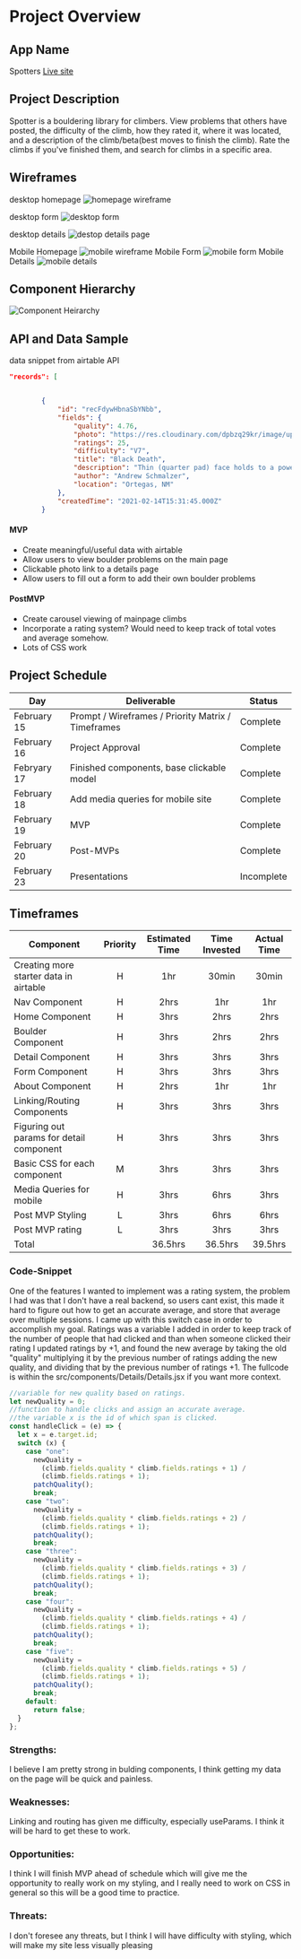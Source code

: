 # Project Overview

## App Name

Spotters
[Live site](https://spotters.netlify.app/)

## Project Description

Spotter is a bouldering library for climbers. View problems that others have posted, the difficulty of the climb, how they rated it, where it was located, and a description of the climb/beta(best moves to finish the climb). Rate the climbs if you've finished them, and search for climbs in a specific area.

## Wireframes

desktop homepage
![homepage wireframe](https://res.cloudinary.com/dpbzq29kr/image/upload/c_scale,h_350/v1614007395/Spotter/Screen_Shot_2021-02-22_at_10.21.24_AM_xbwx75.png)

desktop form
![desktop form](https://res.cloudinary.com/dpbzq29kr/image/upload/c_scale,h_400/v1613492544/Spotter/Screen_Shot_2021-02-16_at_11.22.11_AM_tblmji.png)

desktop details
![destop details page](https://res.cloudinary.com/dpbzq29kr/image/upload/c_scale,h_350/v1614007641/Spotter/Screen_Shot_2021-02-22_at_10.26.06_AM_clc43n.png)

Mobile Homepage
![mobile wireframe](https://res.cloudinary.com/dpbzq29kr/image/upload/c_scale,h_240/v1613431088/Spotter/Screen_Shot_2021-02-15_at_6.12.52_PM_lnolsv.png)
Mobile Form
![mobile form](https://res.cloudinary.com/dpbzq29kr/image/upload/c_scale,h_240/v1613493216/Spotter/Screen_Shot_2021-02-16_at_11.33.22_AM_x7126r.png)
Mobile Details
![mobile details](https://res.cloudinary.com/dpbzq29kr/image/upload/c_scale,h_240/v1613493216/Spotter/Screen_Shot_2021-02-16_at_11.26.11_AM_l2bvxe.png)

## Component Hierarchy

![Component Heirarchy](https://res.cloudinary.com/dpbzq29kr/image/upload/v1613334595/Screen_Shot_2021-02-14_at_3.29.40_PM_dbzoup.png)

## API and Data Sample

data snippet from airtable API

```json
"records": [


        {
            "id": "recFdywHbnaSbYNbb",
            "fields": {
                "quality": 4.76,
                "photo": "https://res.cloudinary.com/dpbzq29kr/image/upload/v1613496105/Spotter/black_death_pfhgu9.jpg",
                "ratings": 25,
                "difficulty": "V7",
                "title": "Black Death",
                "description": "Thin (quarter pad) face holds to a powerful/shouldery throw to a decent ledge w/ left hand. Stick this and the remainder is casual",
                "author": "Andrew Schmalzer",
                "location": "Ortegas, NM"
            },
            "createdTime": "2021-02-14T15:31:45.000Z"
        }
```

#### MVP

- Create meaningful/useful data with airtable
- Allow users to view boulder problems on the main page
- Clickable photo link to a details page
- Allow users to fill out a form to add their own boulder problems

#### PostMVP

- Create carousel viewing of mainpage climbs
- Incorporate a rating system? Would need to keep track of total votes and average somehow.
- Lots of CSS work

## Project Schedule

| Day         | Deliverable                                        | Status     |
| ----------- | -------------------------------------------------- | ---------- |
| February 15 | Prompt / Wireframes / Priority Matrix / Timeframes | Complete   |
| February 16 | Project Approval                                   | Complete   |
| Febryary 17 | Finished components, base clickable model          | Complete   |
| February 18 | Add media queries for mobile site                  | Complete   |
| February 19 | MVP                                                | Complete   |
| February 20 | Post-MVPs                                          | Complete   |
| February 23 | Presentations                                      | Incomplete |

## Timeframes

| Component                                | Priority | Estimated Time | Time Invested | Actual Time |
| ---------------------------------------- | :------: | :------------: | :-----------: | :---------: |
| Creating more starter data in airtable   |    H     |      1hr       |     30min     |    30min    |
| Nav Component                            |    H     |      2hrs      |      1hr      |     1hr     |
| Home Component                           |    H     |      3hrs      |     2hrs      |    2hrs     |
| Boulder Component                        |    H     |      3hrs      |     2hrs      |    2hrs     |
| Detail Component                         |    H     |      3hrs      |     3hrs      |    3hrs     |
| Form Component                           |    H     |      3hrs      |     3hrs      |    3hrs     |
| About Component                          |    H     |      2hrs      |      1hr      |     1hr     |
| Linking/Routing Components               |    H     |      3hrs      |     3hrs      |    3hrs     |
| Figuring out params for detail component |    H     |      3hrs      |     3hrs      |    3hrs     |
| Basic CSS for each component             |    M     |      3hrs      |     3hrs      |    3hrs     |
| Media Queries for mobile                 |    H     |      3hrs      |     6hrs      |    3hrs     |
| Post MVP Styling                         |    L     |      3hrs      |     6hrs      |    6hrs     |
| Post MVP rating                          |    L     |      3hrs      |     3hrs      |    3hrs     |
| Total                                    |          |    36.5hrs     |    36.5hrs    |   39.5hrs   |

### Code-Snippet

One of the features I wanted to implement was a rating system, the problem I had was that I don't have a real backend, so users cant exist, this made it hard to figure out how to get an accurate average, and store that average over multiple sessions. I came up with this switch case in order to accomplish my goal. Ratings was a variable I added in order to keep track of the number of people that had clicked and than when someone clicked their rating I updated ratings by +1, and found the new average by taking the old "quality" multiplying it by the previous number of ratings adding the new quality, and dividing that by the previous number of ratings +1. The fullcode is within the src/components/Details/Details.jsx if you want more context.

```javascript
//variable for new quality based on ratings.
let newQuality = 0;
//function to handle clicks and assign an accurate average.
//the variable x is the id of which span is clicked.
const handleClick = (e) => {
  let x = e.target.id;
  switch (x) {
    case "one":
      newQuality =
        (climb.fields.quality * climb.fields.ratings + 1) /
        (climb.fields.ratings + 1);
      patchQuality();
      break;
    case "two":
      newQuality =
        (climb.fields.quality * climb.fields.ratings + 2) /
        (climb.fields.ratings + 1);
      patchQuality();
      break;
    case "three":
      newQuality =
        (climb.fields.quality * climb.fields.ratings + 3) /
        (climb.fields.ratings + 1);
      patchQuality();
      break;
    case "four":
      newQuality =
        (climb.fields.quality * climb.fields.ratings + 4) /
        (climb.fields.ratings + 1);
      patchQuality();
      break;
    case "five":
      newQuality =
        (climb.fields.quality * climb.fields.ratings + 5) /
        (climb.fields.ratings + 1);
      patchQuality();
      break;
    default:
      return false;
  }
};
```

### Strengths:

I believe I am pretty strong in bulding components, I think getting my data on the page will be quick and painless.

### Weaknesses:

Linking and routing has given me difficulty, especially useParams. I think it will be hard to get these to work.

### Opportunities:

I think I will finish MVP ahead of schedule which will give me the opportunity to really work on my styling, and I really need to work on CSS in general so this will be a good time to practice.

### Threats:

I don't foresee any threats, but I think I will have difficulty with styling, which will make my site less visually pleasing
